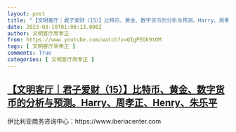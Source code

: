 ```yaml
---
layout: post
title: "【文明客厅｜君子爱财（15）】比特币、黄金、数字货币的分析与预测。Harry、周孝正、Henry、朱乐平"
date: 2023-03-10T01:00:13.000Z
author: 文明客厅周孝正
from: https://www.youtube.com/watch?v=QIgPEQk9tOM
tags: [ 文明客厅周孝正 ]
comments: True
categories: [ 文明客厅周孝正 ]
---
```

<!--1678410013000-->
[【文明客厅｜君子爱财（15）】比特币、黄金、数字货币的分析与预测。Harry、周孝正、Henry、朱乐平](https://www.youtube.com/watch?v=QIgPEQk9tOM)
------

<div>
伊比利亚商务咨询中心：https://www.iberiacenter.com
</div>
